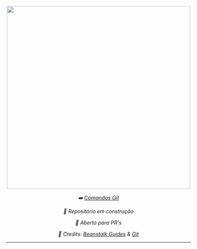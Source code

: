<div align="center">
  
  <img src="https://i.imgur.com/8pAuSzK.png" width="500px">
  
  *➡️ [Comandos Git](https://github.com/joaovictornsv/git-CLI/blob/main/README.md)*
   
  *🔧 Repositório em construção*
  
  *🤝 Aberto para PR's*
  
  *📝 Credits: [Beanstalk Guides](http://guides.beanstalkapp.com/) & [Git](https://git-scm.com/)*
  
</div>

<hr>
